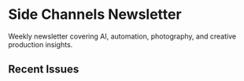 # Side Channels Newsletter

Weekly newsletter covering AI, automation, photography, and creative production insights.

## Recent Issues
